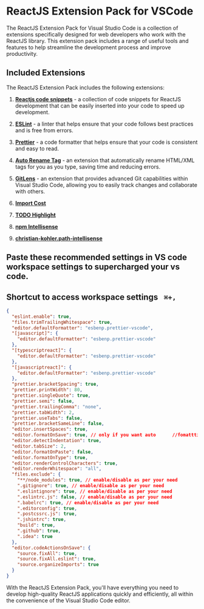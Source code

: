 # ReactJS Extension Pack for VSCode

The ReactJS Extension Pack for Visual Studio Code is a collection of extensions specifically designed for web developers who work with the ReactJS library. This extension pack includes a range of useful tools and features to help streamline the development process and improve productivity.

## Included Extensions

The ReactJS Extension Pack includes the following extensions:

1. **[Reactjs code snippets](https://marketplace.visualstudio.com/items?itemName=dsznajder.es7-react-js-snippets)** - a collection of code snippets for ReactJS development that can be easily inserted into your code to speed up development.
2. **[ESLint](https://marketplace.visualstudio.com/items?itemName=dbaeumer.vscode-eslint)** - a linter that helps ensure that your code follows best practices and is free from errors.
3. **[Prettier](https://marketplace.visualstudio.com/items?itemName=esbenp.prettier-vscode)** - a code formatter that helps ensure that your code is consistent and easy to read.
4. **[Auto Rename Tag](https://marketplace.visualstudio.com/items?itemName=formulahendry.auto-rename-tag)** - an extension that automatically rename HTML/XML tags for you as you type, saving time and reducing errors.
5. **[GitLens](https://marketplace.visualstudio.com/items?itemName=eamodio.gitlens)** - an extension that provides advanced Git capabilities within Visual Studio Code, allowing you to easily track changes and collaborate with others.
6. **[Import Cost](https://marketplace.visualstudio.com/items?itemName=wix.vscode-import-cost)**
7. **[TODO Highlight](https://marketplace.visualstudio.com/items?itemName=wayou.vscode-todo-highlight)**
8. **[npm Intellisense](https://marketplace.visualstudio.com/items?itemName=christian-kohler.npm-intellisense)**

9. **[christian-kohler.path-intellisense](https://marketplace.visualstudio.com/items?itemName=christian-kohler.path-intellisense)**

## Paste these recommended settings in VS code workspace settings to supercharged your vs code.

## Shortcut to access workspace settings ` ⌘+,`

```JSON
{
  "eslint.enable": true,
  "files.trimTrailingWhitespace": true,
  "editor.defaultFormatter": "esbenp.prettier-vscode",
  "[javascript]": {
    "editor.defaultFormatter": "esbenp.prettier-vscode"
  },
  "[typescriptreact]": {
    "editor.defaultFormatter": "esbenp.prettier-vscode"
  },
  "[javascriptreact]": {
    "editor.defaultFormatter": "esbenp.prettier-vscode"
  },
  "prettier.bracketSpacing": true,
  "prettier.printWidth": 80,
  "prettier.singleQuote": true,
  "prettier.semi": false,
  "prettier.trailingComma": "none",
  "prettier.tabWidth": 2,
  "prettier.useTabs": false,
  "prettier.bracketSameLine": false,
  "editor.insertSpaces": true,
  "editor.formatOnSave": true, // only if you want auto      //fomattting on saving the file
  "editor.detectIndentation": true,
  "editor.tabSize": 2,
  "editor.formatOnPaste": false,
  "editor.formatOnType": true,
  "editor.renderControlCharacters": true,
  "editor.renderWhitespace": "all",
  "files.exclude": {
    "**/node_modules": true, // enable/disable as per your need
    ".gitignore": true, // enable/disable as per your need
    ".eslintignore": true, // enable/disable as per your need
    ".eslintrc.js": false, // enable/disable as per your need
    ".babelrc": true, // enable/disable as per your need
    ".editorconfig": true,
    ".postcssrc.js": true,
    ".jshintrc": true,
    "build": true,
    ".github": true,
    ".idea": true
  },
  "editor.codeActionsOnSave": {
    "source.fixAll": true,
    "source.fixAll.eslint": true,
    "source.organizeImports": true
  }
}

```

With the ReactJS Extension Pack, you'll have everything you need to develop high-quality ReactJS applications quickly and efficiently, all within the convenience of the Visual Studio Code editor.
